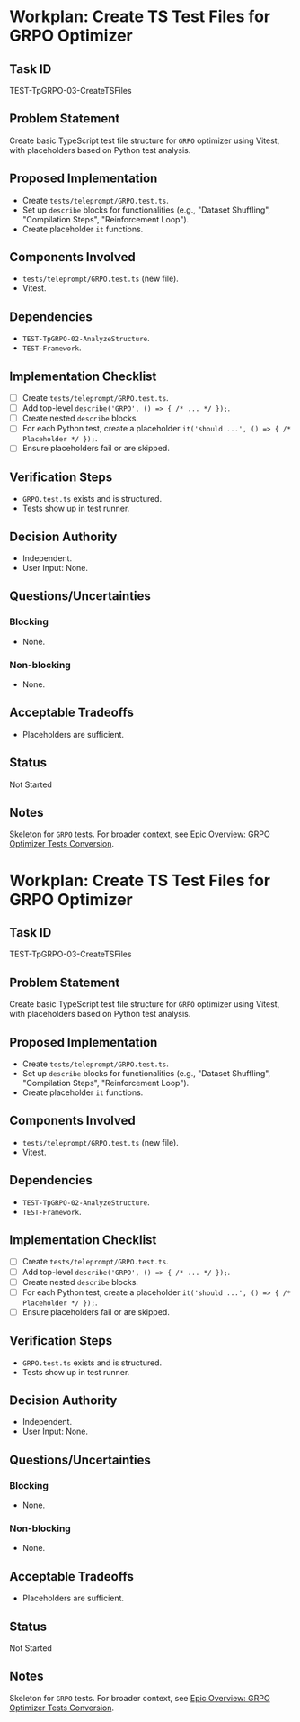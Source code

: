 # Workplan: Create TS Test Files for GRPO Optimizer

## Task ID
TEST-TpGRPO-03-CreateTSFiles

## Problem Statement
Create basic TypeScript test file structure for `GRPO` optimizer using Vitest, with placeholders based on Python test analysis.

## Proposed Implementation
- Create `tests/teleprompt/GRPO.test.ts`.
- Set up `describe` blocks for functionalities (e.g., "Dataset Shuffling", "Compilation Steps", "Reinforcement Loop").
- Create placeholder `it` functions.

## Components Involved
- `tests/teleprompt/GRPO.test.ts` (new file).
- Vitest.

## Dependencies
- `TEST-TpGRPO-02-AnalyzeStructure`.
- `TEST-Framework`.

## Implementation Checklist
- [ ] Create `tests/teleprompt/GRPO.test.ts`.
- [ ] Add top-level `describe('GRPO', () => { /* ... */ });`.
- [ ] Create nested `describe` blocks.
- [ ] For each Python test, create a placeholder `it('should ...', () => { /* Placeholder */ });`.
- [ ] Ensure placeholders fail or are skipped.

## Verification Steps
- `GRPO.test.ts` exists and is structured.
- Tests show up in test runner.

## Decision Authority
- Independent.
- User Input: None.

## Questions/Uncertainties
### Blocking
- None.
### Non-blocking
- None.

## Acceptable Tradeoffs
- Placeholders are sufficient.

## Status
Not Started

## Notes
Skeleton for `GRPO` tests.
For broader context, see [Epic Overview: GRPO Optimizer Tests Conversion](../../docs/planning/workplans/TEST-TelepromptGRPOTests.md).
# Workplan: Create TS Test Files for GRPO Optimizer

## Task ID
TEST-TpGRPO-03-CreateTSFiles

## Problem Statement
Create basic TypeScript test file structure for `GRPO` optimizer using Vitest, with placeholders based on Python test analysis.

## Proposed Implementation
- Create `tests/teleprompt/GRPO.test.ts`.
- Set up `describe` blocks for functionalities (e.g., "Dataset Shuffling", "Compilation Steps", "Reinforcement Loop").
- Create placeholder `it` functions.

## Components Involved
- `tests/teleprompt/GRPO.test.ts` (new file).
- Vitest.

## Dependencies
- `TEST-TpGRPO-02-AnalyzeStructure`.
- `TEST-Framework`.

## Implementation Checklist
- [ ] Create `tests/teleprompt/GRPO.test.ts`.
- [ ] Add top-level `describe('GRPO', () => { /* ... */ });`.
- [ ] Create nested `describe` blocks.
- [ ] For each Python test, create a placeholder `it('should ...', () => { /* Placeholder */ });`.
- [ ] Ensure placeholders fail or are skipped.

## Verification Steps
- `GRPO.test.ts` exists and is structured.
- Tests show up in test runner.

## Decision Authority
- Independent.
- User Input: None.

## Questions/Uncertainties
### Blocking
- None.
### Non-blocking
- None.

## Acceptable Tradeoffs
- Placeholders are sufficient.

## Status
Not Started

## Notes
Skeleton for `GRPO` tests.
For broader context, see [Epic Overview: GRPO Optimizer Tests Conversion](../../docs/planning/workplans/TEST-TelepromptGRPOTests.md).